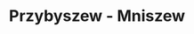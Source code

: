 ---
title: Przybyszew - Mniszew
category: "Trasy dwudniowe"
rafting_time: 14,5 - 15
route_length: 51,4
price: 150
---